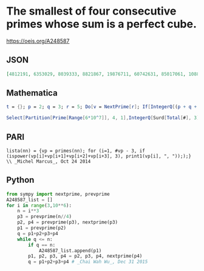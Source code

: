 # The smallest of four consecutive primes whose sum is a perfect cube\.
https://oeis.org/A248587
## JSON
```JSON
[4812191, 6353029, 8039333, 8821867, 19876711, 60742631, 85017061, 108879847, 127042367, 138853049, 170367959, 238190951, 259108427, 414949357, 485941193, 512095739, 529218559, 582868471, 623331491, 648485381, 771656657, 1001132351, 1098706507, 1172752457]
```
## Mathematica
```Mathematica
t = {}; p = 2; q = 3; r = 5; Do[v = NextPrime[r]; If[IntegerQ[(p + q + r + v)^(1/3)], AppendTo[t, p]; Print[p]]; p = q; q = r; r = v, {5*10^8}]; t
```
```Mathematica
Select[Partition[Prime[Range[6*10^7]], 4, 1],IntegerQ[Surd[Total[#], 3]] &] [[All, 1]] (* _Harvey P. Dale_, Oct 07 2016 *)
```
## PARI
```PARI
lista(nn) = {vp = primes(nn); for (i=1, #vp - 3, if (ispower(vp[i]+vp[i+1]+vp[i+2]+vp[i+3], 3), print1(vp[i], ", ")););} \\ _Michel Marcus_, Oct 24 2014
```
## Python
```Python
from sympy import nextprime, prevprime
A248587_list = []
for i in range(3,10**6):
    n = i**3
    p3 = prevprime(n//4)
    p2, p4 = prevprime(p3), nextprime(p3)
    p1 = prevprime(p2)
    q = p1+p2+p3+p4
    while q <= n:
        if q == n:
            A248587_list.append(p1)
        p1, p2, p3, p4 = p2, p3, p4, nextprime(p4)
        q = p1+p2+p3+p4 # _Chai Wah Wu_, Dec 31 2015
```
